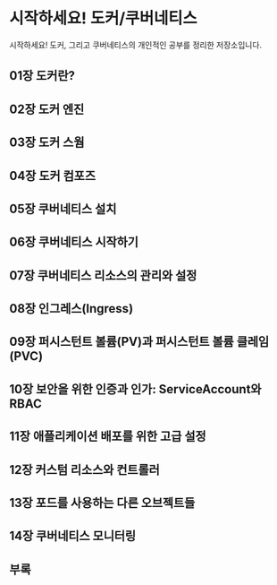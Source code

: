<style>
 body {
  font-family: 'Gmarket Sans', -apple-system, BlinkMacSystemFont, "Segoe UI", Helvetica, "Apple Color Emoji", Arial, sans-serif, "Segoe UI Emoji", "Segoe UI Symbol"; 
 }
</style>

# 시작하세요! 도커/쿠버네티스
 시작하세요! 도커, 그리고 쿠버네티스의 개인적인 공부를 정리한 저장소입니다.

## 01장 도커란?
## 02장 도커 엔진
## 03장 도커 스웜
## 04장 도커 컴포즈
## 05장 쿠버네티스 설치
## 06장 쿠버네티스 시작하기
## 07장 쿠버네티스 리소스의 관리와 설정
## 08장 인그레스(Ingress)
## 09장 퍼시스턴트 볼륨(PV)과 퍼시스턴트 볼륨 클레임(PVC)
## 10장 보안을 위한 인증과 인가: ServiceAccount와 RBAC
## 11장 애플리케이션 배포를 위한 고급 설정
## 12장 커스텀 리소스와 컨트롤러
## 13장 포드를 사용하는 다른 오브젝트들
## 14장 쿠버네티스 모니터링
## 부록
